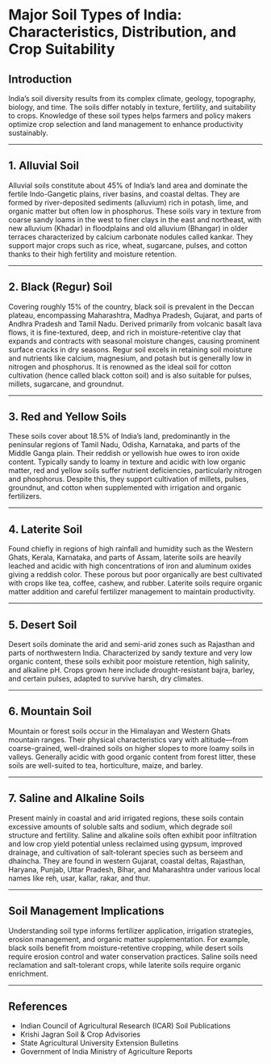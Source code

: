 # Major Soil Types of India: Characteristics, Distribution, and Crop Suitability

## Introduction  
India’s soil diversity results from its complex climate, geology, topography, biology, and time. The soils differ notably in texture, fertility, and suitability to crops. Knowledge of these soil types helps farmers and policy makers optimize crop selection and land management to enhance productivity sustainably.

---

## 1. Alluvial Soil  
Alluvial soils constitute about 45% of India’s land area and dominate the fertile Indo-Gangetic plains, river basins, and coastal deltas. They are formed by river-deposited sediments (alluvium) rich in potash, lime, and organic matter but often low in phosphorus. These soils vary in texture from coarse sandy loams in the west to finer clays in the east and northeast, with new alluvium (Khadar) in floodplains and old alluvium (Bhangar) in older terraces characterized by calcium carbonate nodules called kankar. They support major crops such as rice, wheat, sugarcane, pulses, and cotton thanks to their high fertility and moisture retention.

---

## 2. Black (Regur) Soil  
Covering roughly 15% of the country, black soil is prevalent in the Deccan plateau, encompassing Maharashtra, Madhya Pradesh, Gujarat, and parts of Andhra Pradesh and Tamil Nadu. Derived primarily from volcanic basalt lava flows, it is fine-textured, deep, and rich in moisture-retentive clay that expands and contracts with seasonal moisture changes, causing prominent surface cracks in dry seasons. Regur soil excels in retaining soil moisture and nutrients like calcium, magnesium, and potash but is generally low in nitrogen and phosphorus. It is renowned as the ideal soil for cotton cultivation (hence called black cotton soil) and is also suitable for pulses, millets, sugarcane, and groundnut.

---

## 3. Red and Yellow Soils  
These soils cover about 18.5% of India’s land, predominantly in the peninsular regions of Tamil Nadu, Odisha, Karnataka, and parts of the Middle Ganga plain. Their reddish or yellowish hue owes to iron oxide content. Typically sandy to loamy in texture and acidic with low organic matter, red and yellow soils suffer nutrient deficiencies, particularly nitrogen and phosphorus. Despite this, they support cultivation of millets, pulses, groundnut, and cotton when supplemented with irrigation and organic fertilizers.

---

## 4. Laterite Soil  
Found chiefly in regions of high rainfall and humidity such as the Western Ghats, Kerala, Karnataka, and parts of Assam, laterite soils are heavily leached and acidic with high concentrations of iron and aluminum oxides giving a reddish color. These porous but poor organically are best cultivated with crops like tea, coffee, cashew, and rubber. Laterite soils require organic matter addition and careful fertilizer management to maintain productivity.

---

## 5. Desert Soil  
Desert soils dominate the arid and semi-arid zones such as Rajasthan and parts of northwestern India. Characterized by sandy texture and very low organic content, these soils exhibit poor moisture retention, high salinity, and alkaline pH. Crops grown here include drought-resistant bajra, barley, and certain pulses, adapted to survive harsh, dry climates.

---

## 6. Mountain Soil  
Mountain or forest soils occur in the Himalayan and Western Ghats mountain ranges. Their physical characteristics vary with altitude—from coarse-grained, well-drained soils on higher slopes to more loamy soils in valleys. Generally acidic with good organic content from forest litter, these soils are well-suited to tea, horticulture, maize, and barley.

---

## 7. Saline and Alkaline Soils  
Present mainly in coastal and arid irrigated regions, these soils contain excessive amounts of soluble salts and sodium, which degrade soil structure and fertility. Saline and alkaline soils often exhibit poor infiltration and low crop yield potential unless reclaimed using gypsum, improved drainage, and cultivation of salt-tolerant species such as berseem and dhaincha. They are found in western Gujarat, coastal deltas, Rajasthan, Haryana, Punjab, Uttar Pradesh, Bihar, and Maharashtra under various local names like reh, usar, kallar, rakar, and thur.

---

## Soil Management Implications  
Understanding soil type informs fertilizer application, irrigation strategies, erosion management, and organic matter supplementation. For example, black soils benefit from moisture-retentive cropping, while desert soils require erosion control and water conservation practices. Saline soils need reclamation and salt-tolerant crops, while laterite soils require organic enrichment.

---

## References  
- Indian Council of Agricultural Research (ICAR) Soil Publications  
- Krishi Jagran Soil & Crop Advisories  
- State Agricultural University Extension Bulletins  
- Government of India Ministry of Agriculture Reports  

